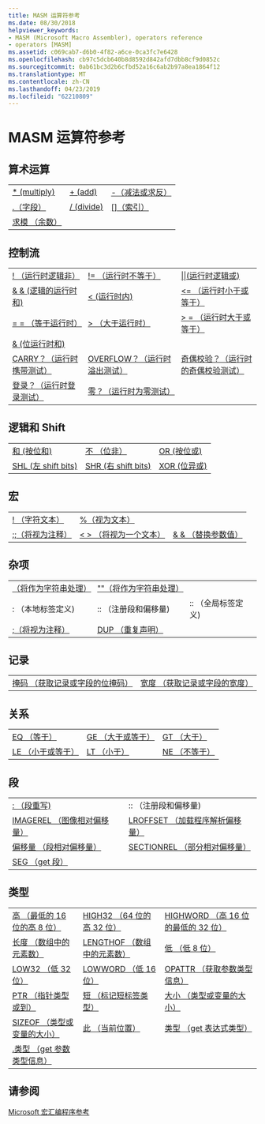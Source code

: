 ```yaml
---
title: MASM 运算符参考
ms.date: 08/30/2018
helpviewer_keywords:
- MASM (Microsoft Macro Assembler), operators reference
- operators [MASM]
ms.assetid: c069cab7-d6b0-4f82-a6ce-0ca3fc7e6428
ms.openlocfilehash: cb97c5dcb640b8d8592d842afd7dbb8cf9d0852c
ms.sourcegitcommit: 0ab61bc3d2b6cfbd52a16c6ab2b97a8ea1864f12
ms.translationtype: MT
ms.contentlocale: zh-CN
ms.lasthandoff: 04/23/2019
ms.locfileid: "62210809"
---
```

# <a name="masm-operators-reference"></a>MASM 运算符参考

## <a name="arithmetic"></a>算术运算

||||
|-|-|-|
|[* (multiply)](operator-multiply.md)|[+ (add)](operator-add.md)|[-（减法或求反）](operator-subtract-2.md)|
|[.（字段）](operator-dot.md)|[/ (divide)](operator-subtract-1.md)|[&#91;&#93;（索引）](operator-brackets.md)|
|[求模 （余数）](operator-mod.md)|||

## <a name="control-flow"></a>控制流

||||
|-|-|-|
|[\! （运行时逻辑非）](operator-logical-not-masm-run-time.md)|[\!= （运行时不等于）](operator-not-equal-masm.md)|[&#124;&#124;(运行时逻辑或)](operator-logical-or.md)|
|[& & (逻辑的运行时和)](operator-logical-and-masm-run-time.md)|[< (运行时内)](operator-less-than-masm-run-time.md)|[\<= （运行时小于或等于）](operator-less-or-equal-masm-run-time.md)|
|[= = （等于运行时）](operator-equal-masm-run-time.md)|[> （大于运行时）](operator-greater-than-masm-run-time.md)|[> = （运行时大于或等于）](operator-greater-or-equal-masm-run-time.md)|
|[& (位运行时和)](operator-bitwise-and.md)|||
|[CARRY？（运行时携带测试）](operator-carry-q.md)|[OVERFLOW？（运行时溢出测试）](operator-overflow-q.md)|[奇偶校验？（运行时的奇偶校验测试）](operator-parity-q.md)|
|[登录？（运行时登录测试）](operator-sign-q.md)|[零？（运行时为零测试）](operator-zero-q.md)||

## <a name="logical-and-shift"></a>逻辑和 Shift

||||
|-|-|-|
|[和 (按位和)](operator-and.md)|[不 （位非）](operator-not.md)|[OR (按位或)](operator-or.md)|
|[SHL (左 shift bits)](operator-shl.md)|[SHR (右 shift bits)](operator-shr.md)|[XOR (位异或)](operator-xor.md)|

## <a name="macro"></a>宏

||||
|-|-|-|
|[\! （字符文本）](operator-logical-not-masm.md)|[%（视为文本）](operator-percent.md)||
|[;;（将视为注释）](operator-semicolons.md)|[&lt; &gt; （将视为一个文本）](operator-literal.md)|[& & （替换参数值）](operator-logical-and-masm.md)|

## <a name="miscellaneous"></a>杂项

||||
|-|-|-|
|[（将作为字符串处理）](operator-single-quote.md)|[""（将作为字符串处理）](operator-double-quote.md)||
|: （本地标签定义)|:: （注册段和偏移量)|:: （全局标签定义)|
|[;（将视为注释）](operator-semicolon.md)|[DUP （重复声明）](operator-dup.md)||

## <a name="record"></a>记录

|||
|-|-|
|[掩码 （获取记录或字段的位掩码）](operator-mask.md)|[宽度 （获取记录或字段的宽度）](operator-width.md)|

## <a name="relational"></a>关系

||||
|-|-|-|
|[EQ （等于）](operator-eq.md)|[GE （大于或等于）](operator-ge.md)|[GT （大于）](operator-gt.md)|
|[LE （小于或等于）](operator-le.md)|[LT （小于）](operator-lt.md)|[NE （不等于）](operator-ne.md)|

## <a name="segment"></a>段

|||
|-|-|
|[: （段重写)](operator-colon.md)|:: （注册段和偏移量)|
|[IMAGEREL （图像相对偏移量）](operator-imagerel.md)|[LROFFSET （加载程序解析偏移量）](operator-lroffset.md)|
|[偏移量 （段相对偏移量）](operator-offset.md)|[SECTIONREL （部分相对偏移量）](operator-sectionrel.md)|
|[SEG （get 段）](operator-seg.md)||

## <a name="type"></a>类型

||||
|-|-|-|
|[高 （最低的 16 位的高 8 位）](operator-high.md)|[HIGH32 （64 位的高 32 位）](operator-high32.md)|[HIGHWORD （高 16 位的最低的 32 位）](operator-highword.md)|
|[长度 （数组中的元素数）](operator-length.md)|[LENGTHOF （数组中的元素数）](operator-lengthof.md)|[低 （低 8 位）](operator-low.md)|
|[LOW32 （低 32 位）](operator-low32.md)|[LOWWORD （低 16 位）](operator-lowword.md)|[OPATTR （获取参数类型信息）](operator-opattr.md)|
|[PTR （指针类型或到）](operator-ptr.md)|[短 （标记短标签类型）](operator-short.md)|[大小 （类型或变量的大小）](operator-size.md)|
|[SIZEOF （类型或变量的大小）](operator-sizeof.md)|[此 （当前位置）](operator-this.md)|[类型 （get 表达式类型）](operator-type.md)|
|[.类型 （get 参数类型信息）](operator-dot-type.md)|||

## <a name="see-also"></a>请参阅

[Microsoft 宏汇编程序参考](microsoft-macro-assembler-reference.md)<br/>
